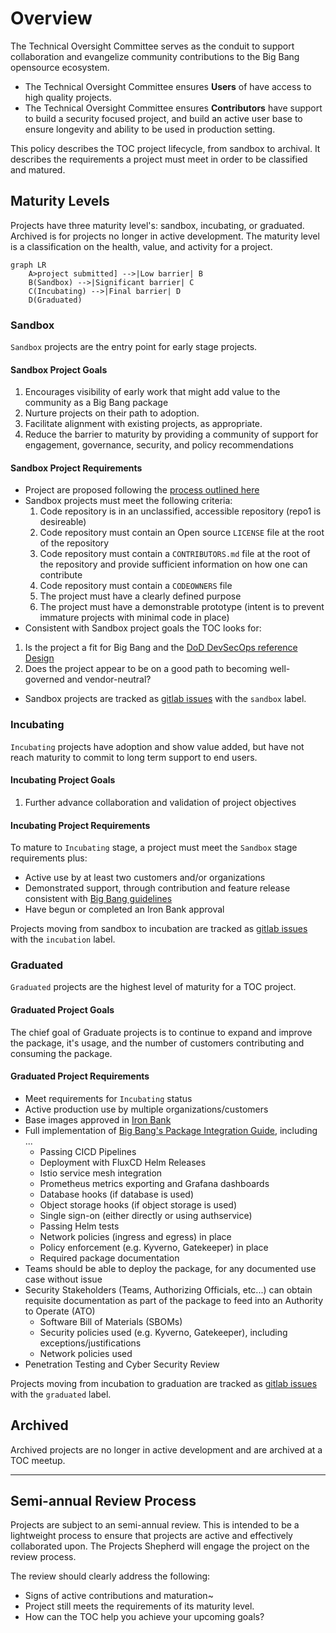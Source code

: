 # Overview

The Technical Oversight Committee serves as the conduit to support collaboration and evangelize community contributions to the Big Bang opensource ecosystem.

* The Technical Oversight Committee ensures __Users__ of have access to high quality projects.
* The Technical Oversight Committee ensures __Contributors__ have support to build a security focused project, and build an active user base to ensure longevity and ability to be used in production setting.

This policy describes the TOC project lifecycle, from sandbox to archival. It describes the requirements a project must meet in order to be classified and matured.

## Maturity Levels

Projects have three maturity level's: sandbox, incubating, or graduated. Archived is for projects no longer in active development. The maturity level is a classification on the health, value, and activity for a project.

```mermaid
graph LR
    A>project submitted] -->|Low barrier| B
    B(Sandbox) -->|Significant barrier| C
    C(Incubating) -->|Final barrier| D
    D(Graduated)
```

### Sandbox

`Sandbox` projects are the entry point for early stage projects.

#### Sandbox Project Goals

1. Encourages visibility of early work that might add value to the community as a Big Bang package
2. Nurture projects on their path to adoption.
3. Facilitate alignment with existing projects, as appropriate.
4. Reduce the barrier to maturity by providing a community of support for engagement, governance, security, and policy recommendations

#### Sandbox Project Requirements

* Project are proposed following the [process outlined here](https://repo1.dso.mil/platform-one/bbtoc/-/blob/master/projects/getting-started/README.md)
* Sandbox projects must meet the following criteria:
  1. Code repository is in an unclassified, accessible repository (repo1 is desireable)
  2. Code repository must contain an Open source `LICENSE` file at the root of the repository
  3. Code repository must contain a `CONTRIBUTORS.md` file at the root of the repository and provide sufficient information on how one can contribute
  4. Code repository must contain a `CODEOWNERS` file
  5. The project must have a clearly defined purpose
  6. The project must have a demonstrable prototype (intent is to prevent immature projects with minimal code in place)
* Consistent with Sandbox project goals the TOC looks for:

 1. Is the project a fit for Big Bang and the [DoD DevSecOps reference Design](https://dodcio.defense.gov/Portals/0/Documents/Library/DevSecOpsReferenceDesign.pdf)
 2. Does the project appear to be on a good path to becoming well-governed and vendor-neutral?

* Sandbox projects are tracked as [gitlab issues](https://repo1.dso.mil/platform-one/bbtoc/-/issues?scope=all&utf8=%E2%9C%93&state=opened&label_name[]=sandbox) with the `sandbox` label.

### Incubating

`Incubating` projects have adoption and show value added, but have not reach maturity to commit to long term support to end users.

#### Incubating Project Goals

1. Further advance collaboration and validation of project objectives

#### Incubating Project Requirements

To mature to `Incubating` stage, a project must meet the `Sandbox` stage requirements plus:

* Active use by at least two customers and/or organizations
* Demonstrated support, through contribution and feature release consistent with [Big Bang guidelines](https://repo1.dso.mil/platform-one/big-bang/bigbang)
* Have begun or completed an Iron Bank approval

Projects moving from sandbox to incubation are tracked as [gitlab issues](https://repo1.dso.mil/platform-one/bbtoc/-/issues?scope=all&utf8=%E2%9C%93&state=opened&label_name[]=graduated) with the `incubation` label.

### Graduated

`Graduated` projects are the highest level of maturity for a TOC project.

#### Graduated Project Goals

The chief goal of Graduate projects is to continue to expand and improve the package, it's usage, and the number of customers contributing and consuming the package.

#### Graduated Project Requirements

* Meet requirements for `Incubating` status
* Active production use by multiple organizations/customers
* Base images approved in [Iron Bank](https://p1.dso.mil/#/products/iron-bank/)
* Full implementation of [Big Bang's Package Integration Guide](https://repo1.dso.mil/platform-one/big-bang/bigbang/-/blob/master/docs/developer/package-integration.md), including ...
  * Passing CICD Pipelines
  * Deployment with FluxCD Helm Releases
  * Istio service mesh integration
  * Prometheus metrics exporting and Grafana dashboards
  * Database hooks (if database is used)
  * Object storage hooks (if object storage is used)
  * Single sign-on (either directly or using authservice)
  * Passing Helm tests
  * Network policies (ingress and egress) in place
  * Policy enforcement (e.g. Kyverno, Gatekeeper) in place
  * Required package documentation
* Teams should be able to deploy the package, for any documented use case without issue
* Security Stakeholders (Teams, Authorizing Officials, etc...) can obtain requisite documentation as part of the package to feed into an Authority to Operate (ATO)
  * Software Bill of Materials (SBOMs)
  * Security policies used (e.g. Kyverno, Gatekeeper), including exceptions/justifications
  * Network policies used
* Penetration Testing and Cyber Security Review

Projects moving from incubation to graduation are tracked as [gitlab issues](https://repo1.dso.mil/platform-one/bbtoc/-/issues?scope=all&utf8=%E2%9C%93&state=opened&label_name[]=graduated) with the `graduated` label.

## Archived

Archived projects are no longer in active development and are archived at a TOC meetup.

----

## Semi-annual Review Process

Projects are subject to an semi-annual review. This is intended to be a lightweight process to ensure that projects are active and effectively collaborated upon. The Projects Shepherd will engage the project on the review process.

The review should clearly address the following:

* Signs of active contributions and maturation~
* Project still meets the requirements of its maturity level.
* How can the TOC help you achieve your upcoming goals?
